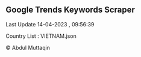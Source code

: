 

## Google Trends Keywords Scraper 
 
Last Update 14-04-2023 , 09:56:39

Country List :
VIETNAM.json



© Abdul Muttaqin 
